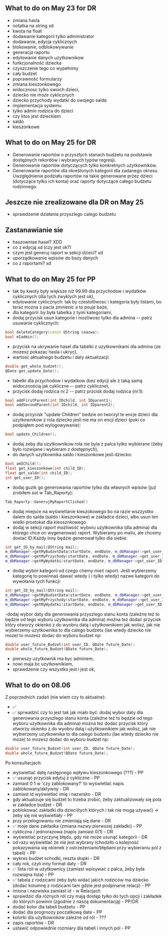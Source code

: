 ## What to do on May 23 for DR
- zmiana hasla
- notatka na string xd
- kwota na float
- dodawanie kategorii tylko administrator
- dodawanie, edycja cyklicznych
- blokowanie, odblokowywanie
- generacja raportu
- edytowanie danych uzytkownikow
- funkcjonalność dziecka
- czyszczenie tego co wypełnimy
- cały budzet
- poprawność formularzy
- zmiana kieszonkowego
- widocznosc tylko swoich dzieci,
- dziecko nie moze cyklicznych
- dziecko przychody wydatki do swojego salda
- implementacja systemu
- tylko admin rodzica do dzieci
- czy ktos jest dzieckiem
- saldo
- kieszonkowe

## What to do on May 25 for DR
- Generowanie raportów o przyszłych stanach budżetu na podstawie dostępnych rekordów i wybranych typów regresji.
- Generowanie raportów dotyczących tylko konkretnych użytkowników. 
- Generowanie raportów dla określonych kategorii dla zadanego okresu. Uwzględnienie podziału raportów na takie generowane przez dzieci (dotyczące tylko ich konta) oraz raporty dotyczące całego budżetu rodzinnego. 


## Jeszcze nie zrealizowane dla DR on May 25
- sprawdzenie działania przyszlego calego budzetu


## Zastanawianie sie
- haszowniae hasel? XDD
- co z edycją xd (czy jest ok?)
- czym jest generuj raport w sekcji dzieci? xd
- uporządkowanie wpisów do bazy danych
- co z raportami? xd 

## What to do on May 25 for PP
- tak by kwoty były większe niż 99.99 dla przychodow i wydatków cyklicznych (dla tych zwyklych jest ok),
- edytowanie cyklicznych: tak by czestotliwosc i kategoria były listami, bo teraz mozna z pacla zmnienic a to psuje baze,
- dla kategorii: by była tabelka z tymi kategoriami,
- dodaj przycisk usun kategorie i mozliwosc tylko dla admina -- patrz usuwanie cyklicznych:
```cpp
bool deleteCategory(const QString &nazwa);
bool mIadmin();
```
- przycisk na ukrywanie hasel dla tabelki z uzytkownikami dla admina (ze mozesz pokazac hasla i ukryc),
- wartość aktualnego budzetu i daty aktualizacji:
```cpp
double get_whole_budzet();
QDate get_update_Date();
```
- tabelki dla przychodow i wydatkow (bez edycji ale z taką samą widocznością jak cykliczne -- patrz cykliczne),
- przycisk dodaj rodzica nr.2 -- patrz przcisk dodaj rodzica (nr.1):
```cpp
bool addFirstParent(int IDchild, int IDparent1);
bool addSecondParent(int IDchild, int IDparent2);
```
- dodaj przycisk "update Children" bedzie on tworzyl te encje dzieci dla uzytkownikow z rola dziecko jesli nie ma on encji dzieci (poki co podpiąłem pod wylogowywanie):
```cpp
bool update_Children();
```
- dodaj zeby dla uzytkownikow rola nie byla z palca tylko wybierane (żeby było rozwijane i wybieram z dostępnych),
- do danych uzytkownika saldo i kieszonkowe jesli dziecko:
```cpp
bool amIChild();
float get_kieszonkowe(int child_ID);
float get_saldo(int child_ID);
int get_user_ID();
```
- dodaj guzik go generowania raportów tylko dla własnych wpisów (już zrobiłem sot w Tab_Raporty):
```cpp
Tab_Raporty::GenerujMyRaportClicked()
```
- dodaj miejsce na wyświetlanie kieszokowego bo na razie wszzystko dalem do salda (saldo i kieszonkowe) w zakładce dzieci, albo usun ten wielki prostokat dla kieosznkowego.
- dodaj w sekcji raport możliwość wyboru użytkownika (dla admina) dla którego chce on wygenerować raport. Wybieramy po mailu, ale chcemy dostać ID.Każdy inny będzie generował tylko dla siebie:
```cpp
int get_ID_by_mail(QString mail);
m_dbManager->getMyBudzetData(startDate, endDate, m_dbManager->get_user_ID());
m_dbManager->getMyPrzychody(startDate, endDate, m_dbManager->get_user_ID()); 
m_dbManager->getMyWydatki(startDate, endDate, m_dbManager->get_user_ID());
```
- dodaj wybór kategorii od czego chemy mieć raport. Jeśli wybierzemy kategorię to powinnaś dawać wtedy ( i tylko wtedy) nazwe kategorii do wywołania tych funkcji:
```cpp
int get_ID_by_mail(QString mail);
m_dbManager->getMyBudzetData(startDate, endDate, m_dbManager->get_user_ID(),"Pensja");
m_dbManager->getMyPrzychody(startDate, endDate, m_dbManager->get_user_ID(),"Pensja"); 
m_dbManager->getMyWydatki(startDate, endDate, m_dbManager->get_user_ID(),"Pensja");
```
-dodaj wybor daty dla generowania przyszlego stanu konta (zależne też to będzie od tego wyboru uzytkownika dla admina) można tez dodać przycisk który otworzy okienko z do wyobru datą i użytkownikiem jak wolisz, jak nie wybierzemy uzytkownika to dla calego budzetu (lae wtedy dziecko nie moze) to mozesz dodac do wyboru budzet np:
```cpp
double user_future_Budzet(int user_ID, QDate future_Date);
double whole_future_Budzet(QDate future_Date);
```
- pierwszy uzytkownik ma byc adminem,
- nowi maja bc uzytkownikiem,
- sprawdzenie czy wszystko jest i jest ok,


## What to do on 08.06
 Z poprzednich zadań (nie wiem czy to aktualne):
 
- ✅ 
- ✅ sprwadzić czy to jest tak jak miało być: dodaj wybor daty dla generowania przyszlego stanu konta (zależne też to będzie od tego wyboru uzytkownika dla admina) można tez dodać przycisk który otworzy okienko z do wyobru datą i użytkownikiem jak wolisz, jak nie wybierzemy uzytkownika to dla calego budzetu (lae wtedy dziecko nie moze) to mozesz dodac do wyboru budzet np:
```cpp
double user_future_Budzet(int user_ID, QDate future_Date);
double whole_future_Budzet(QDate future_Date);
```
Po konsultacjach: 

- wyświetlać datę następnego wpływu kieszonkowego (???) - PP
- ✅ usunąć przycisk edytuj z cykliczne - PP
- zamiast 0 1 w 'czy zablokowany?' to wyświetlać napis zablokowany/aktywny - DR
- zamiast id wyświetlać imię i nazwisko - DR
- gdy aktualizuje się budżet to trzeba zrobić, żeby zaktualizowały się pola w zakładce budżet - DR
- poblokować zakładki dla dzieci(tych których i tak nie mogą używać)  -> żeby się nie wyświetlały - PP
- przy przelogowaniu nie zmieniają się dane - DR
- ✅ moje dane zakładka (zmiana nazwy pierwszej zakładki) - PP
- cykliczna / jednorazowa (napis zamiast 0/1) - DR
- wyświetlać przyczynę błędu, gdy nie może usunąć kategorii - DR
- od razu wyświetlać że nie jest wybrany (chodziło o kolejność pokazywania się okienek z ostrzeżeniami/błędami przy wybieraniu pól z tabeli) - PP
- wykres budżet schodki, reszta słupki - DR
- cały rok, czyli inny format daty - DR
- ✅ lista roli w użytkownicy (zamiast wpisywać z palca, żeby była rozwiajna lista) - PP
- ✅ tabela z rodzicami żeby było widać jakich rodziców ma dziecko (dodać kolumnę z rodzicami tam gdzie jest podpinanie relacji) - PP
- imiona i nazwiska zamiast id - w Relacjach
- sprawdzić dla różnych ról czy mają dostęp tylko do tych opcji i zakładek do których powinni (zgodnie z naszą dokumentacją) - PP/DR
- dodać kolor dla tabeli budżetu - PP
- dodać dla progrnozy poczatkową date - PP
- kolorki dla użytkowników zależne od ról - ???
- zapis raportów - DR
- ustawić odpowiednie rozmiary dla tabeli i innych pól - PP

